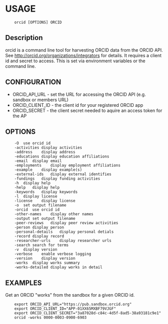 
# USAGE

```
    orcid [OPTIONS] ORCID
```

## Description

orcid is a command line tool for harvesting ORCID data from the ORCID API.
See http://orcid.org/organizations/integrators for details. It requires
a client id and secret to access. This is set via environment variables
or the command line.

## CONFIGURATION

+ ORCID_API_URL - set the URL for accessing the ORCID API (e.g. sandbox or members URL)
+ ORCID_CLIENT_ID - the client id for your registered ORCID app
+ ORCID_SECRET - the client secret needed to aquire an access token for the AP

## OPTIONS	

```
    -O	use orcid id
	-activities	display activities
	-address	display address
	-educations	display education affiliations
	-email	display email
	-employments	display employment affiliations
	-example	display example(s)
	-external-ids	display external identifies
	-fundings	display funding activities
	-h	display help
	-help	display help
	-keywords	display keywords
	-l	display license
	-license	display license
	-o	set output filename
	-orcid	use orcid id
	-other-names	display other names
	-output	set output filename
	-peer-reviews	display peer review activities
	-person	display person
	-personal-details	display personal detials
	-record	display record
	-researcher-urls	display researcher urls
	-search	search for terms
	-v	display version
	-verbose	enable verbose logging
	-version	display version
	-works	display works summary
	-works-detailed	display works in detail
```

## EXAMPLES

Get an ORCID "works" from the sandbox for a given ORCID id.

```
    export ORCID_API_URL="https://pub.sandbox.orcid.org"
    export ORCID_CLIENT_ID="APP-01XX65MXBF79VJGF"
    export ORCID_CLIENT_SECRET="3a87028d-c84c-4d5f-8ad5-38a93181c9e1"
    orcid -works 0000-0003-0900-6903
```


